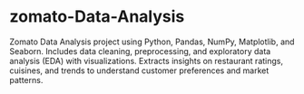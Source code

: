 # zomato-Data-Analysis
Zomato Data Analysis project using Python, Pandas, NumPy, Matplotlib, and Seaborn. Includes data cleaning, preprocessing, and exploratory data analysis (EDA) with visualizations. Extracts insights on restaurant ratings, cuisines, and trends to understand customer preferences and market patterns.
